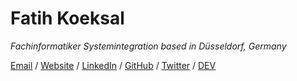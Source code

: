 # Fatih Koeksal

_Fachinformatiker Systemintegration based in Düsseldorf, Germany_ <br>

[Email](mailto:fthkxl@gmail.com) / [Website](https://fatihkoeksal.com/) / [LinkedIn](https://www.linkedin.com/in/fatihkoeksal/) / [GitHub](https://github.com/fatihkoeksal/) / [Twitter](https://twitter.com/fthkxl/) / [DEV](https://dev.to/fatihkoeksal)
